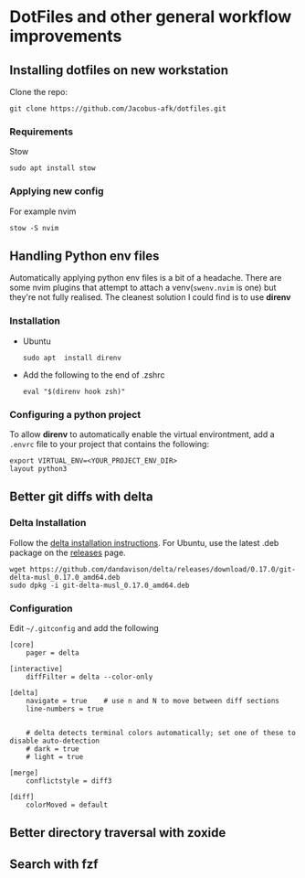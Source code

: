 # DotFiles and other general workflow improvements

## Installing dotfiles on new workstation

Clone the repo:

```shell
git clone https://github.com/Jacobus-afk/dotfiles.git
```

### Requirements

Stow

```shell
sudo apt install stow
```

### Applying new config

For example nvim

```shell
stow -S nvim
```

## Handling Python env files

Automatically applying python env files is a bit of a headache.
There are some nvim plugins that attempt to attach a
venv(`swenv.nvim` is one) but they're not fully realised.
The cleanest solution I could find is to use **direnv**

### Installation

- Ubuntu

  ```shell
  sudo apt  install direnv
  ```

- Add the following to the end of .zshrc

  ```shell
  eval "$(direnv hook zsh)"
  ```

### Configuring a python project

To allow **direnv** to automatically enable the virtual environtment,
add a `.envrc` file to your project that contains the following:

```shell
export VIRTUAL_ENV=<YOUR_PROJECT_ENV_DIR>
layout python3
```

## Better git diffs with delta

### Delta Installation

Follow the [delta installation
instructions](https://dandavison.github.io/delta/installation.html). For
Ubuntu, use the latest .deb package on the
[releases](https://github.com/dandavison/delta/releases) page.

```shell
wget https://github.com/dandavison/delta/releases/download/0.17.0/git-delta-musl_0.17.0_amd64.deb
sudo dpkg -i git-delta-musl_0.17.0_amd64.deb
```

### Configuration

Edit `~/.gitconfig` and add the following

```shell
[core]
    pager = delta

[interactive]
    diffFilter = delta --color-only

[delta]
    navigate = true    # use n and N to move between diff sections
    line-numbers = true


    # delta detects terminal colors automatically; set one of these to disable auto-detection
    # dark = true
    # light = true

[merge]
    conflictstyle = diff3

[diff]
    colorMoved = default
```

## Better directory traversal with zoxide

## Search with fzf
